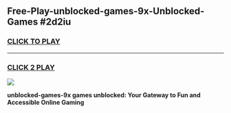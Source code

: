 
## Free-Play-unblocked-games-9x-Unblocked-Games #2d2iu
<h3>
<a href="https://news.freeplayer.one?title=unblocked-games-9x&ref=8M">CLICK TO PLAY</a></h3>
<hr>

<h3>
<a href="https://news.freeplayer.one?title=unblocked-games-9x&ref=8M">CLICK 2 PLAY</a>
  
</h3>

<a href="https://news.freeplayer.one?title=unblocked-games-9x&ref=8M"><img src="https://clearcache.store/games.png"></a>


**unblocked-games-9x games unblocked: Your Gateway to Fun and Accessible Online Gaming**
